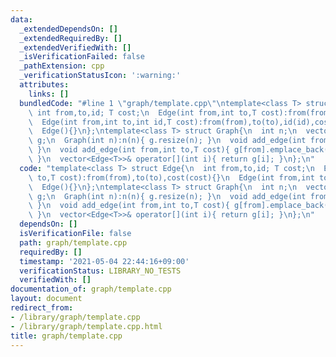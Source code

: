 ```yaml
---
data:
  _extendedDependsOn: []
  _extendedRequiredBy: []
  _extendedVerifiedWith: []
  _isVerificationFailed: false
  _pathExtension: cpp
  _verificationStatusIcon: ':warning:'
  attributes:
    links: []
  bundledCode: "#line 1 \"graph/template.cpp\"\ntemplate<class T> struct Edge{\n \
    \ int from,to,id; T cost;\n  Edge(int from,int to,T cost):from(from),to(to),cost(cost){}\n\
    \  Edge(int from,int to,int id,T cost):from(from),to(to),id(id),cost(cost){}\n\
    \  Edge(){}\n};\ntemplate<class T> struct Graph{\n  int n;\n  vector<vector<Edge<T>>>\
    \ g;\n  Graph(int n):n(n){ g.resize(n); }\n  void add_edge(int from,int to){ g[from].emplace_back(from,to,1);\
    \ }\n  void add_edge(int from,int to,T cost){ g[from].emplace_back(from,to,cost);\
    \ }\n  vector<Edge<T>>& operator[](int i){ return g[i]; }\n};\n"
  code: "template<class T> struct Edge{\n  int from,to,id; T cost;\n  Edge(int from,int\
    \ to,T cost):from(from),to(to),cost(cost){}\n  Edge(int from,int to,int id,T cost):from(from),to(to),id(id),cost(cost){}\n\
    \  Edge(){}\n};\ntemplate<class T> struct Graph{\n  int n;\n  vector<vector<Edge<T>>>\
    \ g;\n  Graph(int n):n(n){ g.resize(n); }\n  void add_edge(int from,int to){ g[from].emplace_back(from,to,1);\
    \ }\n  void add_edge(int from,int to,T cost){ g[from].emplace_back(from,to,cost);\
    \ }\n  vector<Edge<T>>& operator[](int i){ return g[i]; }\n};\n"
  dependsOn: []
  isVerificationFile: false
  path: graph/template.cpp
  requiredBy: []
  timestamp: '2021-05-04 22:44:16+09:00'
  verificationStatus: LIBRARY_NO_TESTS
  verifiedWith: []
documentation_of: graph/template.cpp
layout: document
redirect_from:
- /library/graph/template.cpp
- /library/graph/template.cpp.html
title: graph/template.cpp
---
```

